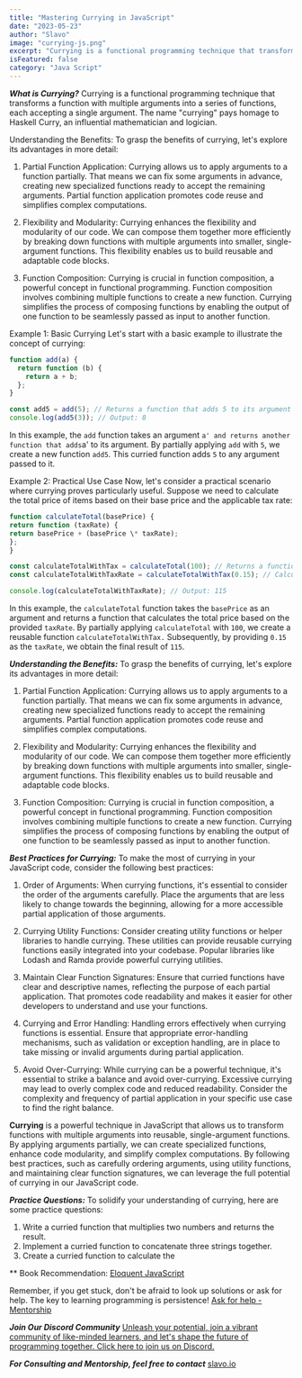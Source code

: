 ```yaml
---
title: "Mastering Currying in JavaScript"
date: "2023-05-23"
author: "Slavo"
image: "currying-js.png"
excerpt: "Currying is a functional programming technique that transforms a function with multiple arguments into a series of functions, each accepting a single argument..."
isFeatured: false
category: "Java Script"
---
```


**_What is Currying?_**
Currying is a functional programming technique that transforms a function with multiple arguments into a series of functions, each accepting a single argument. The name "currying" pays homage to Haskell Curry, an influential mathematician and logician.

Understanding the Benefits:
To grasp the benefits of currying, let's explore its advantages in more detail:

1. Partial Function Application: Currying allows us to apply arguments to a function partially. That means we can fix some arguments in advance, creating new specialized functions ready to accept the remaining arguments. Partial function application promotes code reuse and simplifies complex computations.

2. Flexibility and Modularity: Currying enhances the flexibility and modularity of our code. We can compose them together more efficiently by breaking down functions with multiple arguments into smaller, single-argument functions. This flexibility enables us to build reusable and adaptable code blocks.

3. Function Composition: Currying is crucial in function composition, a powerful concept in functional programming. Function composition involves combining multiple functions to create a new function. Currying simplifies the process of composing functions by enabling the output of one function to be seamlessly passed as input to another function.

Example 1: Basic Currying
Let's start with a basic example to illustrate the concept of currying:

```javascript
function add(a) {
  return function (b) {
    return a + b;
  };
}

const add5 = add(5); // Returns a function that adds 5 to its argument
console.log(add5(3)); // Output: 8
```

In this example, the `add` function takes an argument `a' and returns another function that adds`a' to its argument. By partially applying `add` with `5`, we create a new function `add5`. This curried function adds `5` to any argument passed to it.

Example 2: Practical Use Case
Now, let's consider a practical scenario where currying proves particularly useful. Suppose we need to calculate the total price of items based on their base price and the applicable tax rate:

```javascript
function calculateTotal(basePrice) {
return function (taxRate) {
return basePrice + (basePrice \* taxRate);
};
}

const calculateTotalWithTax = calculateTotal(100); // Returns a function to calculate the total with a base price of 100
const calculateTotalWithTaxRate = calculateTotalWithTax(0.15); // Calculates total with a tax rate of 0.15

console.log(calculateTotalWithTaxRate); // Output: 115

```

In this example, the `calculateTotal` function takes the `basePrice` as an argument and returns a function that calculates the total price based on the provided `taxRate`. By partially applying `calculateTotal` with `100`, we create a reusable function `calculateTotalWithTax.` Subsequently, by providing `0.15` as the `taxRate`, we obtain the final result of `115`.

**_Understanding the Benefits:_**
To grasp the benefits of currying, let's explore its advantages in more detail:

1. Partial Function Application: Currying allows us to apply arguments to a function partially. That means we can fix some arguments in advance, creating new specialized functions ready to accept the remaining arguments. Partial function application promotes code reuse and simplifies complex computations.

2. Flexibility and Modularity: Currying enhances the flexibility and modularity of our code. We can compose them together more efficiently by breaking down functions with multiple arguments into smaller, single-argument functions. This flexibility enables us to build reusable and adaptable code blocks.

3. Function Composition: Currying is crucial in function composition, a powerful concept in functional programming. Function composition involves combining multiple functions to create a new function. Currying simplifies the process of composing functions by enabling the output of one function to be seamlessly passed as input to another function.

**_Best Practices for Currying:_**
To make the most of currying in your JavaScript code, consider the following best practices:

1. Order of Arguments: When currying functions, it's essential to consider the order of the arguments carefully. Place the arguments that are less likely to change towards the beginning, allowing for a more accessible partial application of those arguments.

2. Currying Utility Functions: Consider creating utility functions or helper libraries to handle currying. These utilities can provide reusable currying functions easily integrated into your codebase. Popular libraries like Lodash and Ramda provide powerful currying utilities.

3. Maintain Clear Function Signatures: Ensure that curried functions have clear and descriptive names, reflecting the purpose of each partial application. That promotes code readability and makes it easier for other developers to understand and use your functions.

4. Currying and Error Handling: Handling errors effectively when currying functions is essential. Ensure that appropriate error-handling mechanisms, such as validation or exception handling, are in place to take missing or invalid arguments during partial application.

5. Avoid Over-Currying: While currying can be a powerful technique, it's essential to strike a balance and avoid over-currying. Excessive currying may lead to overly complex code and reduced readability. Consider the complexity and frequency of partial application in your specific use case to find the right balance.

**Currying** is a powerful technique in JavaScript that allows us to transform functions with multiple arguments into reusable, single-argument functions. By applying arguments partially, we can create specialized functions, enhance code modularity, and simplify complex computations. By following best practices, such as carefully ordering arguments, using utility functions, and maintaining clear function signatures, we can leverage the full potential of currying in our JavaScript code.

**_Practice Questions:_**
To solidify your understanding of currying, here are some practice questions:

1. Write a curried function that multiplies two numbers and returns the result.
2. Implement a curried function to concatenate three strings together.
3. Create a curried function to calculate the

\*\* Book Recommendation: [Eloquent JavaScript](https://amzn.to/44UeeZ6)

Remember, if you get stuck, don't be afraid to look up solutions or ask for help. The key to learning programming is persistence! [Ask for help - Mentorship](/contact)

**_Join Our Discord Community_** [Unleash your potential, join a vibrant community of like-minded learners, and let's shape the future of programming together. Click here to join us on Discord.](https://discord.gg/9zvxqj4w)

**_For Consulting and Mentorship, feel free to contact_** [slavo.io](/contact)
